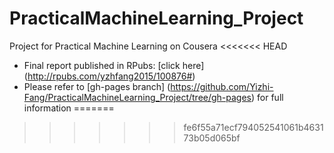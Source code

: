 # PracticalMachineLearning_Project
Project for Practical Machine Learning on Cousera
<<<<<<< HEAD
* Final report published in RPubs: [click here] (http://rpubs.com/yzhfang2015/100876#)
* Please refer to [gh-pages branch] (https://github.com/Yizhi-Fang/PracticalMachineLearning_Project/tree/gh-pages) for full information
=======
>>>>>>> fe6f55a71ecf794052541061b463173b05d065bf
